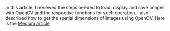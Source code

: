 In this article, I reviewed the steps needed to load, display and save images with OpenCV and the respective functions for such operation. I also described how to get the spatial dimensions of images using OpenCV. Here is the [Medium article](https://medium.com/@samuel-ozechi/loading-display-and-saving-with-opencv-df737e183647)
